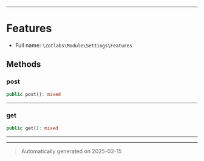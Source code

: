 ***

# Features





* Full name: `\Zotlabs\Module\Settings\Features`




## Methods


### post



```php
public post(): mixed
```












***

### get



```php
public get(): mixed
```












***


***
> Automatically generated on 2025-03-15
